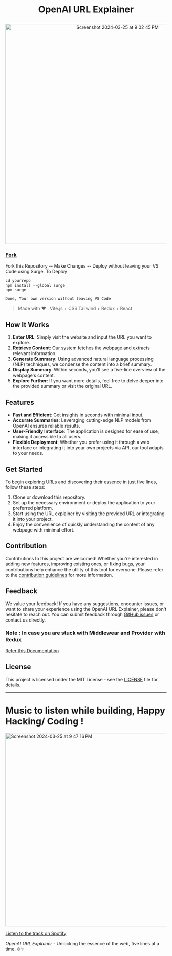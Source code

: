 #  <p align="center"> OpenAI URL Explainer  </p>

<p align="center"> <img width="685" alt="Screenshot 2024-03-25 at 9 02 45 PM" src="https://github.com/imonish8/openai-url/assets/115737071/d34a0e49-86ef-4817-9c97-539b8784295e"> </p>


### <a class="github-button" href="https://github.com/imonish8/openai-url/fork" data-color-scheme="no-preference: dark; light: dark; dark: dark;" data-icon="octicon-repo-forked" data-size="large" aria-label="Fork imonish8/openai-url on GitHub">Fork</a>

Fork this Repository -- Make Changes -- Deploy without leaving your VS Code using Surge.
To Deploy 
```
cd yourrepo
npm install --global surge
npm surge   

Done, Your own version without leaving VS Code
```
> Made with ❤️  : Vite.js + CSS Tailwind + Redux + React

## How It Works

1. **Enter URL**: Simply visit the website and input the URL you want to explore.
2. **Retrieve Content**: Our system fetches the webpage and extracts relevant information.
3. **Generate Summary**: Using advanced natural language processing (NLP) techniques, we condense the content into a brief summary.
4. **Display Summary**: Within seconds, you'll see a five-line overview of the webpage's content.
5. **Explore Further**: If you want more details, feel free to delve deeper into the provided summary or visit the original URL.

## Features

- **Fast and Efficient**: Get insights in seconds with minimal input.
- **Accurate Summaries**: Leveraging cutting-edge NLP models from OpenAI ensures reliable results.
- **User-Friendly Interface**: The application is designed for ease of use, making it accessible to all users.
- **Flexible Deployment**: Whether you prefer using it through a web interface or integrating it into your own projects via API, our tool adapts to your needs.

## Get Started


To begin exploring URLs and discovering their essence in just five lines, follow these steps:

1. Clone or download this repository.
2. Set up the necessary environment or deploy the application to your preferred platform.
3. Start using the URL explainer by visiting the provided URL or integrating it into your project.
4. Enjoy the convenience of quickly understanding the content of any webpage with minimal effort.

## Contribution

Contributions to this project are welcomed! Whether you're interested in adding new features, improving existing ones, or fixing bugs, your contributions help enhance the utility of this tool for everyone. Please refer to the [contribution guidelines](CONTRIBUTING.md) for more information.

## Feedback

We value your feedback! If you have any suggestions, encounter issues, or want to share your experience using the OpenAI URL Explainer, please don't hesitate to reach out. You can submit feedback through [GitHub issues](https://github.com/your-username/openai-url-explainer/issues) or contact us directly.
 ### Note : In case you are stuck with Middlewear and Provider with Redux
 [Refer this Documentation](https://redux.js.org/understanding/history-and-design/middleware)
## License

This project is licensed under the MIT License - see the [LICENSE](LICENSE) file for details.

---


<p align="center">
 
# Music to listen while building, Happy Hacking/ Coding !
 
<img width="601" alt="Screenshot 2024-03-25 at 9 47 16 PM" src="https://github.com/imonish8/openai-url/assets/115737071/18444e74-f347-4a22-974e-d6fbadfb44ac">


[Listen to the track on Spotify](https://open.spotify.com/track/6w9KhDYmy0DDnuY7drvrm6?utm_source=generator)
</p>

*OpenAI URL Explainer* - Unlocking the essence of the web, five lines at a time. 🌐✨
